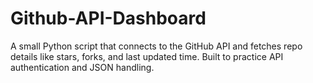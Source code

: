 # Github-API-Dashboard
A small Python script that connects to the GitHub API and fetches repo details like stars, forks, and last updated time. Built to practice API authentication and JSON handling.
